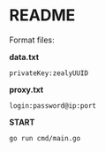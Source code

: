 # README

Format files:

**data.txt**
```
privateKey:zealyUUID
```

**proxy.txt**
```
login:password@ip:port
```
**START**
```
go run cmd/main.go
```
